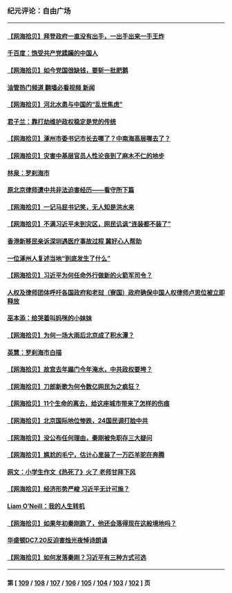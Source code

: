 ### 纪元评论：自由广场
---
#### [【网海拾贝】拜登政府一直没有出手，一出手出来一手王炸](../../pages/nsc993/n14053452.md?08150330) 
#### [千百度：饱受共产党蹂躏的中国人](../../pages/nsc993/n14053484.md?08150330) 
#### [【网海拾贝】如今党国很缺钱，要斩一批肥鹅](../../pages/nsc993/n14052186.md?08150330) 
#### [油管热门频道 翻墙必看视频 新闻](ok?08150330)
#### [【网海拾贝】河北水患与中国的“乱世焦虑”](../../pages/nsc993/n14051431.md?08150330) 
#### [君子兰：靠打劫维护政权稳定是党的传统](../../pages/nsc993/n14050415.md?08150330) 
#### [【网海拾贝】涿州市委书记市长去哪了？中南海高层哪去了？](../../pages/nsc993/n14050031.md?08150330) 
#### [【网海拾贝】灾害中基层官员人性沦丧到了麻木不仁的地步](../../pages/nsc993/n14049320.md?08150330) 
#### [林泉：罗刹海市](../../pages/nsc993/n14049120.md?08150330) 
#### [原北京律师遭中共非法迫害经历——看守所下篇](../../pages/nsc993/n14040009.md?08150330) 
#### [【网海拾贝】一记马屁书记笑，无人知是洪水来](../../pages/nsc993/n14048857.md?08150330) 
#### [【网海拾贝】不满习近平未到灾区，网民讥讽“连装都不装了”](../../pages/nsc993/n14048563.md?08150330) 
#### [香港新移民亲诉深圳遇医疗事故过程 冀好心人帮助](../../pages/nsc993/n14048634.md?08150330) 
#### [一位涿州人复述当地“到底发生了什么”](../../pages/nsc993/n14047953.md?08150330) 
#### [【网海拾贝】习近平为何任命外行做新的火箭军司令？](../../pages/nsc993/n14047943.md?08150330) 
#### [人权及律师团体呼吁各国政府和老挝（寮国）政府确保中国人权律师卢思位被立即释放](../../pages/nsc993/n14047243.md?08150330) 
#### [巫本添：给哭着叫妈咪的小妹妹](../../pages/nsc993/n14047233.md?08150330) 
#### [【网海拾贝】为何一场大雨后北京成了积水潭？](../../pages/nsc993/n14047211.md?08150330) 
#### [英慧：罗刹海市白描](../../pages/nsc993/n14046376.md?08150330) 
#### [【网海拾贝】故宫去年蹋门今年淹水，中共政权要垮？](../../pages/nsc993/n14045749.md?08150330) 
#### [【网海拾贝】刀郎新歌为何令数亿网民为之疯狂？](../../pages/nsc993/n14045030.md?08150330) 
#### [【网海拾贝】11个生命的离去，给这座城市带来了怎样的伤痕](../../pages/nsc993/n14044808.md?08150330) 
#### [【网海拾贝】北京国际地位惨跌，24国民调打脸中共](../../pages/nsc993/n14044570.md?08150330) 
#### [【网海拾贝】没公布任何理由，秦刚被免职存三大疑问](../../pages/nsc993/n14044130.md?08150330) 
#### [【网海拾贝】尴尬的毛宁，估计心里装了一万匹羊驼在奔腾](../../pages/nsc993/n14043593.md?08150330) 
#### [网文：小学生作文《热死了》火了 老师甘拜下风](../../pages/nsc993/n14043061.md?08150330) 
#### [【网海拾贝】经济形势严峻 习近平无计可施？](../../pages/nsc993/n14042096.md?08150330) 
#### [Liam O’Neill：我的人生转机](../../pages/nsc993/n14042056.md?08150330) 
#### [【网海拾贝】如果年初秦刚跑了，他还会落得现在这般境地吗？](../../pages/nsc993/n14041401.md?08150330) 
#### [华盛顿DC7.20反迫害烛光夜悼诗朗诵](../../pages/nsc993/n14041055.md?08150330) 
#### [【网海拾贝】如何发落秦刚？习近平有三种方式可选](../../pages/nsc993/n14040297.md?08150330) 

---
#### 第 [ [109](./109.md?08150330) / [108](./108.md?08150330) / [107](./107.md?08150330) / [106](./106.md?08150330) / [105](./105.md?08150330) / [104](./104.md?08150330) / [103](./103.md?08150330) / [102](./102.md?08150330) ] 页
